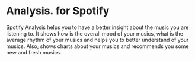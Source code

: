 # Analysis. for Spotify
Spotify Analysis helps you to have a better insight about the music you are listening to. It shows how is the overall mood of your musics, what is the average rhythm of your musics and helps you to better understand of your musics. Also, shows charts about your musics and recommends you some new and fresh musics.
